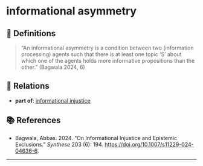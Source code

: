 # informational asymmetry

## 📖 Definitions

> “An informational asymmetry is a condition between two (information processing) agents such that there is at least one topic ‘S’ about which one of the agents holds more informative propositions than the other.” (Bagwala 2024, 6)

## 🔗 Relations

- **part of**: [informational injustice](./informational-injustice.md)

## 📚 References

- Bagwala, Abbas. 2024. “On Informational Injustice and Epistemic Exclusions.” _Synthese_ 203 (6): 194. https://doi.org/10.1007/s11229-024-04636-6.

---

<script src="https://giscus.app/client.js"
                data-repo="natesheehan/conceptcartography"
                data-repo-id="R_kgDOPB5QiQ"
                data-category="General"
                data-category-id="DIC_kwDOPB5Qic4CsAxd"
                data-mapping="pathname"
                data-strict="0"
                data-reactions-enabled="1"
                data-emit-metadata="0"
                data-input-position="bottom"
                data-theme="catppuccin_mocha"
                data-lang="en"
                crossorigin="anonymous"
                async>
        </script>
        
